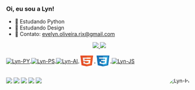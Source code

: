### Oi, eu sou a Lyn!

- 🐍 Estudando Python
- 🎨 Estudando Design
- 📧 Contato: evelyn.oliveira.rjx@gmail.com

 <div>
<div align="center">
  <a href="https://github.com/LynOliveira">
  <img height="180em" src="https://github-readme-stats.vercel.app/api?username=LynOliveira&show_icons=true&theme=radical&include_all_commits=true&count_private=true"/>
  <img height="180em" src="https://github-readme-stats.vercel.app/api/top-langs/?username=LynOliveira&layout=compact&langs_count=7&theme=radical"/>
</div>
  <div style="display: inline_block"><br>
  <img align="center" alt="Lyn-PY" height="30" width="40" src="https://cdn.jsdelivr.net/gh/devicons/devicon/icons/python/python-original-wordmark.svg">
  <img align="center" alt="Lyn-PS" height="30" width="40" src="https://cdn.jsdelivr.net/gh/devicons/devicon/icons/photoshop/photoshop-line.svg">
  <img align="center" alt="Lyn-AI" height="30" width="40" src="https://cdn.jsdelivr.net/gh/devicons/devicon/icons/illustrator/illustrator-plain.svg">
  <img align="center" alt="Lyn-HTML" height="30" width="40" src="https://raw.githubusercontent.com/devicons/devicon/master/icons/html5/html5-original.svg">
  <img align="center" alt="Lyn-CSS" height="30" width="40" src="https://raw.githubusercontent.com/devicons/devicon/master/icons/css3/css3-original.svg">
  <img align="center" alt="Lyn-JS" height="30" width="40" src="https://cdn.jsdelivr.net/gh/devicons/devicon/icons/javascript/javascript-original.svg">
   
  ##
    
  <img align="right" alt="Lyn-Pic" height="150" style="border-radius:50px;" src="https://i.picasion.com/pic91/5ba2dbcc3532737b0763e3347c0961c9.gif">
</div>
  
  <div> 
  <a href="https://www.youtube.com/channel/UCIQMkR4Qop8U1dSITDo5zmw" target="_blank"><img src="https://img.shields.io/badge/YouTube-FF0000?style=for-the-badge&logo=youtube&logoColor=white" target="_blank"></a>
  <a href="https://www.instagram.com/aflordevangogh/" target="_blank"><img src="https://img.shields.io/badge/-Instagram-%23E4405F?style=for-the-badge&logo=instagram&logoColor=white" target="_blank"></a>
 	<a href="https://www.twitch.tv/xolishka" target="_blank"><img src="https://img.shields.io/badge/Twitch-9146FF?style=for-the-badge&logo=twitch&logoColor=white" target="_blank"></a>
    <a href="https://twitter.com/aflordevangogh" target="_blank"><img src="https://img.shields.io/badge/Twitter-1DA1F2?style=for-the-badge&logo=twitter&logoColor=white" target="_blank"></a>
  <a href="https://www.linkedin.com/in/evelyn-oliveira-29488b211/" target="_blank"><img src="https://img.shields.io/badge/-LinkedIn-%230077B5?style=for-the-badge&logo=linkedin&logoColor=white" target="_blank"></a> 
 
 
 
</div>
